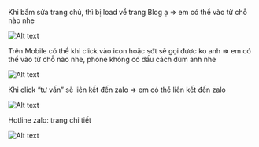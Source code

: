 Khi bấm sửa trang chủ, thì bị load về trang Blog ạ  => em có thể vào từ chỗ nào nhe

![Alt text](https://i.imgur.com/c7eOs25.jpeg)

Trên Mobile có thể khi click vào icon hoặc sđt sẽ gọi được ko anh => em có thể vào từ chỗ nào nhe, phone không có dấu cách dùm anh nhe

![Alt text](https://i.imgur.com/vPKLj48.jpeg)

Khi click “tư vấn” sẽ liên kết đến zalo => em có thể liên kết đến zalo

![Alt text](https://i.imgur.com/Sf5xjrW.jpeg)

Hotline zalo: trang chi tiết

![Alt text](https://i.imgur.com/sOxKnqe.jpeg)